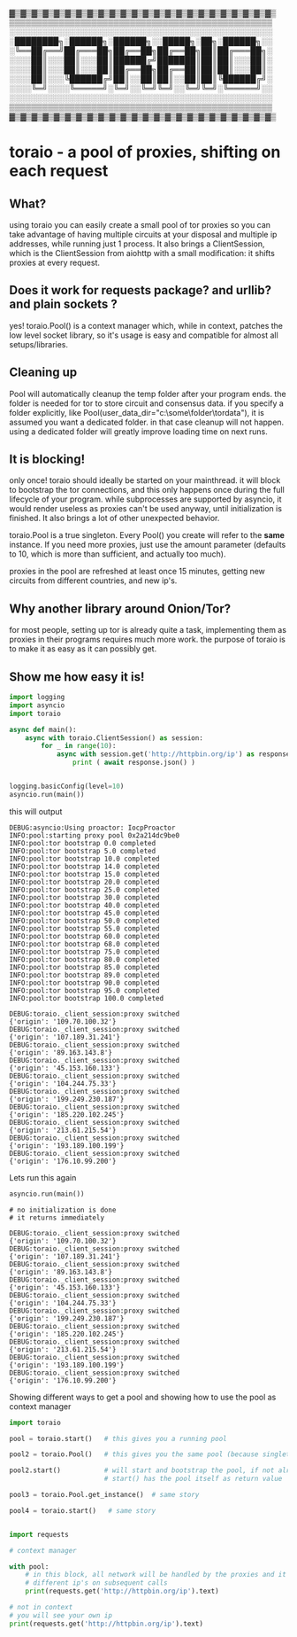 ▓▒▓▒▓▒▓▒▓▒▓▒▓▒▓▒▓▒▓▒▓▒▓▒▓▒▓▒▓▒▓▒▓▒▓▒▓▒▓▒▓▒▓▒▓▒▓▒
▒▒▒▒▒▒▒▒▒▒▒▒▒▒▒▒▒▒▒▒▒▒▒▒▒▒▒▒▒▒▒▒▒▒▒▒▒▒▒▒▒▒▒▒▒▒▒▒
░░░░░░░░░░░░░░░░░░░░░░░░░░░░░░░░░░░░░░░░░░░░░░░░
░████████╗░██████╗░██████╗░░█████╗░██╗░██████╗░░
░╚══██╔══╝██╔═══██╗██╔══██╗██╔══██╗██║██╔═══██╗░
░░░░██║░░░██║░░░██║██████╔╝███████║██║██║░░░██║░
░░░░██║░░░██║░░░██║██╔══██╗██╔══██║██║██║░░░██║░
░░░░██║░░░╚██████╔╝██║░░██║██║░░██║██║╚██████╔╝░
░░░░╚═╝░░░░╚═════╝░╚═╝░░╚═╝╚═╝░░╚═╝╚═╝░╚═════╝░░
░░░░░░░░░░░░░░░░░░░░░░░░░░░░░░░░░░░░░░░░░░░░░░░░
▒▒▒▒▒▒▒▒▒▒▒▒▒▒▒▒▒▒▒▒▒▒▒▒▒▒▒▒▒▒▒▒▒▒▒▒▒▒▒▒▒▒▒▒▒▒▒▒
▓▒▓▒▓▒▓▒▓▒▓▒▓▒▓▒▓▒▓▒▓▒▓▒▓▒▓▒▓▒▓▒▓▒▓▒▓▒▓▒▓▒▓▒▓▒▓▒

toraio - a pool of proxies, shifting on each request
======================

What?
----
using toraio you can easily create a small pool of
tor proxies so you can take advantage of having multiple 
circuits at your disposal and multiple ip addresses, while
running just 1 process. It also brings a ClientSession, which
is the ClientSession from aiohttp with a small modification:
it shifts proxies at every request. 


Does it work for **requests** package? and **urllib**? and plain **sockets** ?
-----
yes! toraio.Pool() is a context manager which, while in context, patches
the low level socket library, so it's usage is easy and compatible for almost 
all setups/libraries.


Cleaning up
------
Pool will automatically cleanup the temp folder after your program ends.
the folder is needed for tor to store circuit and consensus data.
if you specify a folder explicitly, like Pool(user_data_dir="c:\\some\\folder\\tordata"),
it is assumed you want a dedicated folder. in that case cleanup will not happen. 
using a dedicated folder will greatly improve loading time on next runs. 


It is blocking!
----
only once!
toraio should ideally be started on your mainthread. it will block 
to bootstrap the tor connections, and this only happens once during 
the full lifecycle of your program.
while subprocesses are supported by asyncio, it would render useless 
as proxies can't be used anyway, until initialization is finished.
It also brings a lot of other unexpected behavior.


toraio.Pool is a true singleton. Every Pool() you create
will refer to the **same** instance. If you need more proxies,
just use the amount parameter (defaults to 10, which is 
more than sufficient, and actually too much). 


proxies in the pool are refreshed at least once 15 minutes, getting
new circuits from different countries, and new ip's. 




Why another library around Onion/Tor?
----
for most people, setting up tor is already quite a task,
implementing them as proxies in their programs requires much
more work. the purpose of toraio is to make it as easy
as it can possibly get. 

Show me how easy it is!
----
```python
import logging
import asyncio
import toraio

async def main():
    async with toraio.ClientSession() as session:
        for _ in range(10):
            async with session.get('http://httpbin.org/ip') as response:
                print ( await response.json() )


logging.basicConfig(level=10)
asyncio.run(main())
```

this will output
```
DEBUG:asyncio:Using proactor: IocpProactor
INFO:pool:starting proxy pool 0x2a214dc9be0
INFO:pool:tor bootstrap 0.0 completed
INFO:pool:tor bootstrap 5.0 completed
INFO:pool:tor bootstrap 10.0 completed
INFO:pool:tor bootstrap 14.0 completed
INFO:pool:tor bootstrap 15.0 completed
INFO:pool:tor bootstrap 20.0 completed
INFO:pool:tor bootstrap 25.0 completed
INFO:pool:tor bootstrap 30.0 completed
INFO:pool:tor bootstrap 40.0 completed
INFO:pool:tor bootstrap 45.0 completed
INFO:pool:tor bootstrap 50.0 completed
INFO:pool:tor bootstrap 55.0 completed
INFO:pool:tor bootstrap 60.0 completed
INFO:pool:tor bootstrap 68.0 completed
INFO:pool:tor bootstrap 75.0 completed
INFO:pool:tor bootstrap 80.0 completed
INFO:pool:tor bootstrap 85.0 completed
INFO:pool:tor bootstrap 89.0 completed
INFO:pool:tor bootstrap 90.0 completed
INFO:pool:tor bootstrap 95.0 completed
INFO:pool:tor bootstrap 100.0 completed

DEBUG:toraio._client_session:proxy switched
{'origin': '109.70.100.32'}
DEBUG:toraio._client_session:proxy switched
{'origin': '107.189.31.241'}
DEBUG:toraio._client_session:proxy switched
{'origin': '89.163.143.8'}
DEBUG:toraio._client_session:proxy switched
{'origin': '45.153.160.133'}
DEBUG:toraio._client_session:proxy switched
{'origin': '104.244.75.33'}
DEBUG:toraio._client_session:proxy switched
{'origin': '199.249.230.187'}
DEBUG:toraio._client_session:proxy switched
{'origin': '185.220.102.245'}
DEBUG:toraio._client_session:proxy switched
{'origin': '213.61.215.54'}
DEBUG:toraio._client_session:proxy switched
{'origin': '193.189.100.199'}
DEBUG:toraio._client_session:proxy switched
{'origin': '176.10.99.200'}

```

Lets run this again
```python
asyncio.run(main())
```

```
# no initialization is done
# it returns immediately 

DEBUG:toraio._client_session:proxy switched
{'origin': '109.70.100.32'}
DEBUG:toraio._client_session:proxy switched
{'origin': '107.189.31.241'}
DEBUG:toraio._client_session:proxy switched
{'origin': '89.163.143.8'}
DEBUG:toraio._client_session:proxy switched
{'origin': '45.153.160.133'}
DEBUG:toraio._client_session:proxy switched
{'origin': '104.244.75.33'}
DEBUG:toraio._client_session:proxy switched
{'origin': '199.249.230.187'}
DEBUG:toraio._client_session:proxy switched
{'origin': '185.220.102.245'}
DEBUG:toraio._client_session:proxy switched
{'origin': '213.61.215.54'}
DEBUG:toraio._client_session:proxy switched
{'origin': '193.189.100.199'}
DEBUG:toraio._client_session:proxy switched
{'origin': '176.10.99.200'}

```

Showing different ways to get a pool and showing how to use the pool as context manager
```python
import toraio

pool = toraio.start()   # this gives you a running pool

pool2 = toraio.Pool()   # this gives you the same pool (because singleton) if already bootstrapped

pool2.start()           # will start and bootstrap the pool, if not already running
                        # start() has the pool itself as return value

pool3 = toraio.Pool.get_instance()  # same story

pool4 = toraio.start()   # same story


import requests

# context manager

with pool:       
    # in this block, all network will be handled by the proxies and it will return 
    # different ip's on subsequent calls
    print(requests.get('http://httpbin.org/ip').text)

# not in context
# you will see your own ip
print(requests.get('http://httpbin.org/ip').text)



```